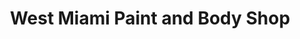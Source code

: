 ---
title: "West Miami Paint and Body Shop"
url: /west-miami/west-miami-paint-and-body-shop/
shop: car repair
---